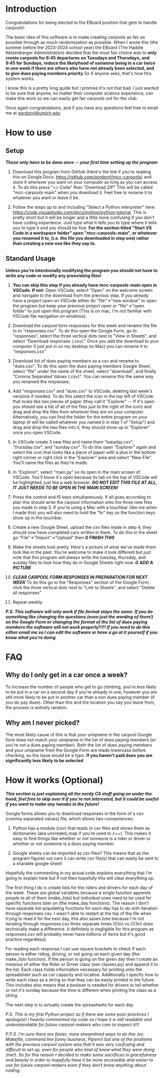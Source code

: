 # Introduction

Congratulations for being elected to the EBoard position that gets to handle carpools!

The basic idea of this software is to make creating carpools as fair as possible through as much randomization as possible. When I wrote this (the summer before the 2023-2024 school year) the EBoard (The Haddie Ketzenberger Administration) decided that the most fair choice was to **only create carpools for 6:45 departures on Tuesdays and Thursdays, and 9:45 for Sundays, reduce the likelyhood of someone being in a car twice in one week if there are others who have not already been selected, and to give dues paying members priority** So if anyone asks, that's how this system works.

I know this is a pretty long guide but I promise it's not that bad. I just wanted to be sure that anyone, no matter their computer science experience, can make this work so we can easily get fair carpools out for the club.

Once again congratulations, and if you have any questions feel free to email me at gordonrl@umich.edu

# How to use
## Setup
***These only have to be done once -- your first time setting up the program***
1. Download this program from GitHub (Here's the link if you're reading this on Google Docs: https://github.com/gordonrl/mcc-carpools) and store it wherever you want on your computer as long as you can access it. To do this press "<> Code" then "Download ZIP" This will be called "mcc-carpools-main" when you download it. Feel free to rename it to whatever you want or leave it be.

2. Follow the steps up to and including "Select a Python interpreter" here: https://code.visualstudio.com/docs/python/python-tutorial. This is pretty short but it will be longer and a little more confusing if you don't have coding experience. Just type what it tells you to type where it tells you to type it and you should be fine. **For the section titled "Start VS Code in a workspace folder" open "mcc-carpools-main", or whatever you renamed it to, (i.e. the file you downloaded in step one) rather than creating a new one like they say to.**

## Standard Usage
**Unless you're intentionally modifying the program you should not have to write any code or modify any preexisting files!**

1. **You can skip this step if you already have mcc-carpools-main open in VSCode. If not:** Open VSCode, select "Open" on the welcome screen and navigate to the download from the previous step. If you already have a project open on VSCode either do "file"->"new window" to open the program but keep your previous project open or "file"->"open folder" to just open this program (This is on mac, I'm not familiar with VSCode file navigation on windows).

2. Download the carpool form responses for this week and rename the file to to "responses.csv". To do this open the Google Form, go to "responses", select the three vertical dots next to "View in Sheets", and select "Download responses (.csv)." Once you add the download to your computer (I just put in on my desktop on Mac) you can rename it to "responses.csv"

3. Download list of dues paying members as a csv and rename to "dues.csv". To do this open the dues paying members Google Sheet, select "file" under the name of the sheet, select "download", and finally "Comma Separated Values (.csv)". You can rename this the same way you renamed the responses.

4. Add "responses.csv" and "dues.csv" to VSCode, deleting last week's versions if needed. To do this select the icon in the top left of VSCode that looks like two pieces of paper (they call it "Explorer" -- If it's open you should see a list of all of the files just to the right of the icon) and drag and drop the files from wherever they are on your computer. Alternatively, you can find the folder for the entire program on your laptop (it will be called whatever you named it in step 1 of "Setup") and drag and drop the two files into it, they should show up in "Explorer" once you open VSCode.

5. In VSCode create 3 new files and name them "tuesday.csv", "thursday.csv", and "sunday.csv". To do this open "Explorer" again and select the icon that looks like a piece of paper with a plus in the bottom right corner or right click in the "Explorer" area and select "New File". You'll name the files as they're made.

6. In "Explorer", select "main.py" so its open in the main screen of VSCode. You'll know it's open because its tab on the top of VSCode will be highlighted, just like a web browser. ***DO NOT EDIT THIS FILE AT ALL, IT JUST NEEDS TO BE OPEN IN THE MAIN SCREEN!***

7. Press the control and f5 keys simultaneously. If all goes according to plan this should write the carpool information onto the three new files you made in step 5. If you're using a Mac with a touchbar (like me when I made this) you will also need to hold the "fn" key so the function keys show up in the touchbar.

8. Create a new Google Sheet, upload the csv files made in step 4, they should now have completed cars written in them. To do this in the sheet go "File"->"Import"->"Upload" then ***G FINISH THIS***

9. Make the sheets look pretty. Here's a picture of what we've made them look like in the past. You're welcome to make it look different but just note that this program will always write the tuesday, thursday, and sunday files to look how they do in Google Sheets right now. ***G ADD A PICTURE***

10. ***CLEAR CARPOOL FORM RESPONSES IN PREPARATION FOR NEXT WEEK*** To do this go to the "Responses" section of the Google Form, click the three vertical dots next to "Link to Sheets", and select "Delete all responses"

11. Repeat weekly

***P.S. This software will only work if file format stays the same. If you do something like changing the questions (even just the wording of them!) on the Google Form or changing the format of the list of dues paying members the software will not work properly!!!!! If you need to do this either email me so I can edit the software or have a go at it yourself if you know what you're doing***

# FAQ

## Why do I only get in a car once a week?
To increase the number of people who get to go climbing, you're less likely to be put in a car on a second day if you're already in one, however you are still more likely to be put in another car than a non dues paying member (if you do pay dues). Other than this and the location you say you leave from, the process is entirely random.

## Why am I never picked?
The most likely cause of this is that your uniqname in the carpool Google form does not match your uniqname in the list of dues paying members (or you're not a dues paying member). Both the list of dues paying members and your uniqname from the Google Form are made lowercase before checking, so the issue would be a typo. **If you haven't paid dues you are significantly less likely to be selected**


# How it works (Optional)
***This section is just explaining all the nerdy CS stuff going on under the hood, feel free to skip over it if you're not interested, but it could be useful if you want to make any tweaks in the future!***

Google forms allows you to download responses in the form of a csv (comma separated values) file, which allows two conveniences:

1. Python has a module (csv) that reads in csv files and stores them as dictionaries (aka unoreded_map if you're used to c++). This makes it easy to find things like whether or not someone is a rider or driver or whether or not someone is a dues paying member.

2. Google sheets can be imported as csv files!! This means that as the program figures out cars it can write csv file(s) that can easily be sent to a sharable google sheet!


Hopefully the commenting in my actual code explains everything that I'm going to explain here but if not then hopefully this will clear everything up.

The first thing I do is create lists for the riders and drivers for each day of the week. These are global variables because a single function appends people to all of them (make_lists) but individual ones need to be used for specific functions later on (the make_day functions). The reason I don't have separate list-populating functions for each day has to do with iteration through responses.csv. I wasn't able to restart at the top of the file when trying to read it for the next day, this also saves time because I'm not iterating through responses.csv three separate times (O(n) vs O(3n) does technically make a difference. It definitely is negligible for this program as responses.csv will probably never have millions of items but it's good practice regardless).

For reading each response I can use square brackets to check if each person is either riding, driving, or not going on each given day (the make_lists function). If the person is going on the given day then I create an instance of either the Rider or Driver class (see classes.py) and append it to the list. Each class holds information necessary for printing onto the spreadsheet such as car capacity and location. Additionally I specify how to write each class as a string so that they can be easily printed in the future. This includes also means that a boolean is needed for drivers to tell whether or not it's sunday because the time is different when printing the class as a string.

The next step is to actually create the spreasheets for each day.

*P.S. This is my first Python project so if there are some poor practices I apologize! I heavily commented my code so I hope it is still readable and understandable for future carpool-makers who care to inspect it!!!*

*P.P.S. I'm sure there are faster, more streamlined ways to do this (ex: Makefile, command line funny business, Pipenv) but one of the problems with the previous carpool system was that it was very confusing and difficult to set up, even for people who kind of knew what they were doing (me!). So for this reason I decided to make some sacrifices in gracefulness and beauty in order to hopefully have it be more accessible and easier to use for future carpool-makers even if they don't know anything about coding.*

